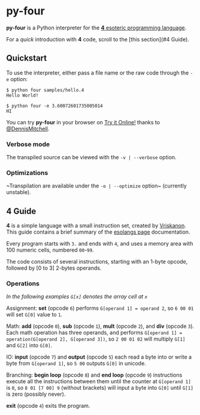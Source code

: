 # py-four

**py-four** is a Python interpreter for the [**4** esoteric programming language](http://esolangs.org/wiki/4).

For a *quick* introduction with **4** code, scroll to the [this section](#4 Guide).

## Quickstart

To use the interpreter, either pass a file name or the raw code through the `-e` option:

```
$ python four samples/hello.4
Hello World!

$ python four -e 3.60072601735005014
HI
```

You can try **py-four** in your browser on [Try it Online!](https://tio.run/##HYuJCcBAEAI7CrP/pf/CNl5EZBTM3XgasMaIxk0R4U2GqDKbHtU5A4fB4RXo4gI3yVFwXXTxlvFbtYoo5rL5HTlF5u4H) thanks to [@DennisMitchell](https://github.com/DennisMitchell/).

### Verbose mode

The transpiled source can be viewed with the `-v | --verbose` option.

### Optimizations

~Transpilation are available under the `-o | --optimize` option~ (currently unstable).

## 4 Guide

**4** is a simple language with a small instruction set, created by [Vriskanon](https://esolangs.org/wiki/User:Vriskanon).
This guide contains a brief summary of the [esolangs page](http://esolangs.org/wiki/4) documentation.

Every program starts with `3.` and ends with `4`, and uses a memory area with 100 numeric cells, numbered `00`-`99`.

The code consists of several instructions, starting with an 1-byte opcode, followed by [0 to 3] 2-bytes operands.

### Operations

*In the following examples `G[x]` denotes the array cell at `x`*

Assignment: **set** (opcode `6`) performs `G[operand 1] = operand 2`, so `6 00 01` will set `G[0]` value to `1`.

Math: **add** (opcode `0`), **sub** (opcode `1`), **mult** (opcode `2`), and **div** (opcode `3`). Each math operation has three operands, and performs `G[operand 1] = operation(G[operand 2], G[operand 3])`, so `2 00 01 02` will multiply `G[1]` and `G[2]` into `G[0]`.

IO: **input** (opcode `7`) and **output** (opcode `5`) each read a byte into or write a byte from `G[operand 1]`, so `5 00` outputs `G[0]` in unicode.

Branching: **begin loop** (opcode `8`) and **end loop** (opcode `9`) instructions execute all the instructions between them until the counter at `G[operand 1]` is `0`,
so `8 01 [7 00] 9` (without brackets) will input a byte into `G[0]` until `G[1]` is zero (possibly never).

**exit** (opcode `4`) exits the program.
